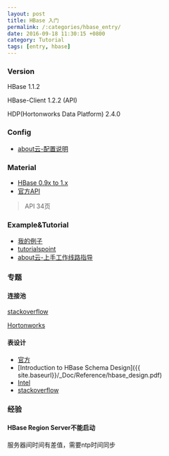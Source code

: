 ```yaml
---
layout: post
title: HBase 入门
permalink: /:categories/hbase_entry/
date: 2016-09-18 11:30:15 +0800
category: Tutorial
tags: [entry, hbase]
---
```


### Version

HBase 1.1.2

HBase-Client 1.2.2 (API)

HDP(Hortonworks Data Platform) 2.4.0

### Config

* [about云-配置说明](http://www.aboutyun.com/thread-7914-1-1.html)

### Material

* [HBase 0.9x to 1.x](http://www.slideshare.net/enissoz/meet-hbase-10)
* [官方API](http://hbase.apache.org/apidocs/index.html)

> API 34页

### Example&Tutorial

* [我的例子](https://github.com/neilChenXie/ChenTest/tree/master/hbase)
* [tutorialspoint](http://www.tutorialspoint.com/hbase/hbase_create_table.htm)
* [about云-上手工作线路指导](http://www.aboutyun.com/thread-8391-1-1.html)

### 专题

#### 连接池

[stackoverflow](http://stackoverflow.com/questions/29482803/whats-the-best-way-to-get-htable-handle-of-hbase)

[Hortonworks](https://community.hortonworks.com/articles/4091/hbase-client-application-best-practices.html)

#### 表设计

* [官方](http://hbase.apache.org/book.html#schema)
* [Introduction to HBase Schema Design]({{ site.baseurl}}/_Doc/Reference/hbase_design.pdf)
* [Intel](http://itpeernetwork.intel.com/discussion-on-designing-hbase-tables/)
* [stackoverflow](http://stackoverflow.com/questions/12908378/hbase-searching-by-part-of-a-key)

### 经验

#### HBase Region Server不能启动

服务器间时间有差值，需要ntp时间同步
